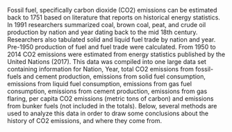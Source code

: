   Fossil fuel, specifically carbon dioxide (CO2) emissions can be estimated back to 1751 based on literature that reports on historical energy statistics. In 1991 researchers summarized coal, brown coal, peat, and crude oil production by nation and year dating back to the mid 18th century. Researchers also tabulated solid and liquid fuel trade by nation and year. Pre-1950 production of fuel and fuel trade were calculated. From 1950 to 2014 CO2 emissions were estimated from energy statistics published by the United Nations (2017). This data was compiled into one large data set containing information for Nation, Year, total CO2 emissions from fossil-fuels and cement production, emissions from solid fuel consumption, emissions from liquid fuel consumption, emissions from gas fuel consumption, emissions from cement production, emissions from gas flaring, per capita CO2 emissions (metric tons of carbon) and emissions from bunker fuels (not included in the totals). Below, several methods are used to analyze this data in order to draw some conclusions about the history of CO2 emissions, and where they come from.
